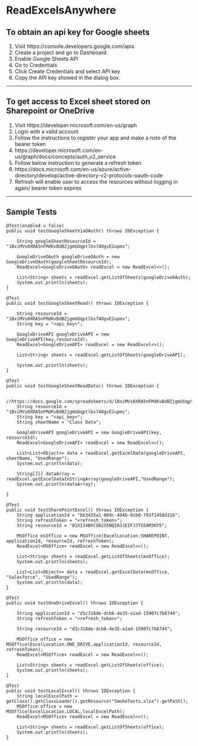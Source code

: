 # ReadExcelsAnywhere
<h2>To obtain an api key for Google sheets</h2>

<ol>
<li>Visit https://console.developers.google.com/apis</li>
<li>Create a project and go to Dashboard</li>
<li>Enable Google Sheets API</li>
<li>Go to Credentials</li>
<li>Click Create Credentials and select API key</li>
<li>Copy the API key showed in the dialog box.</li>
</ol>
<hr>

<h2>To get access to Excel sheet stored on Sharepoint or OneDrive</h2>
<ol>
<li>Visit https://developer.microsoft.com/en-us/graph</li>
<li>Login with a valid account</li>
<li>Follow the instructions to register your app and make a note of the bearer token </li>
<li>https://developer.microsoft.com/en-us/graph/docs/concepts/auth_v2_service</li>
<li>Follow below instruction to generate a refresh token</li>
<li>https://docs.microsoft.com/en-us/azure/active-directory/develop/active-directory-v2-protocols-oauth-code</li>
<li>Refresh will enable user to access the resources without logging in again/ bearer token expires</li>
</ol>

<hr>
<h2> Sample Tests </h2>

    @Test(enabled = false)
    public void testGoogleSheetViaOAuth() throws IOException {

        String googleSheetResourceId = "1BxiMVs0XRA5nFMdKvBdBZjgmUUqptlbs74OgvE2upms";

        GoogleDriveOAuth googleDriveOAuth = new GoogleDriveOAuth(googleSheetResourceId);
        ReadExcel<GoogleDriveOAuth> readExcel = new ReadExcel<>();

        List<String> sheets = readExcel.getListOfSheets(googleDriveOAuth);
        System.out.println(sheets);
    }

    @Test
    public void testGoogleSheetRead() throws IOException {

        String resourceId = "1BxiMVs0XRA5nFMdKvBdBZjgmUUqptlbs74OgvE2upms";
        String key = "<api_key>";

        GoogleDriveAPI googleDriveAPI = new GoogleDriveAPI(key,resourceId);
        ReadExcel<GoogleDriveAPI> readExcel = new ReadExcel<>();

        List<String> sheets = readExcel.getListOfSheets(googleDriveAPI);

        System.out.println(sheets);
    }

    @Test
    public void testGoogleSheetReadData() throws IOException {

        //https://docs.google.com/spreadsheets/d/1BxiMVs0XRA5nFMdKvBdBZjgmUUqptlbs74OgvE2upms/edit#gid=0
        String resourceId = "1BxiMVs0XRA5nFMdKvBdBZjgmUUqptlbs74OgvE2upms";
        String key = "<api_key>";
        String sheetName = "Class Data";

        GoogleDriveAPI googleDriveAPI = new GoogleDriveAPI(key, resourceId);
        ReadExcel<GoogleDriveAPI> readExcel = new ReadExcel<>();

        List<List<Object>> data = readExcel.getExcelData(googleDriveAPI, sheetName, "UsedRange");
        System.out.println(data);

        String[][] dataArray = readExcel.getExcelDataInStringArray(googleDriveAPI,"UsedRange");
        System.out.println(dataArray);

    }

    @Test
    public void testSharePointExcel() throws IOException {
        String applicationId = "bb3435a1-869c-494b-9cb0-793f145dd316";
        String refreshToken = "<refresh_token>";
        String resourceId = "01XI34BXCOA2S5NQIA3JEIFJJTG5AM3KY5";

        MSOffice msOffice = new MSOffice(ExcelLocation.SHAREPOINT, applicationId, resourceId, refreshToken);
        ReadExcel<MSOffice> readExcel = new ReadExcel<>();

        List<String> sheets = readExcel.getListOfSheets(msOffice);
        System.out.println(sheets);

        List<List<Object>> data = readExcel.getExcelData(msOffice, "Salesforce", "UsedRange");
        System.out.println(data);
    }

    @Test
    public void testOneDriveExcel() throws IOException {

        String applicationId = "d1c318de-dcb6-4e35-a1ad-15907c7b8744";
        String refreshToken = "<refresh_token>";

        String resourceId = "d1c318de-dcb6-4e35-a1ad-15907c7b8744";

        MSOffice office = new MSOffice(ExcelLocation.ONE_DRIVE,applicationId, resourceId, refreshToken);
        ReadExcel<MSOffice> readExcel = new ReadExcel<>();

        List<String> sheets = readExcel.getListOfSheets(office);
        System.out.println(sheets);
    }

    @Test
    public void testLocalExcel() throws IOException {
        String localExcelPath = getClass().getClassLoader().getResource("SmokeTests.xlsx").getPath();
        MSOffice office = new MSOffice(ExcelLocation.LOCAL,localExcelPath);
        ReadExcel<MSOffice> readExcel = new ReadExcel<>();

        List<String> sheets = readExcel.getListOfSheets(office);
        System.out.println(sheets);
    }
